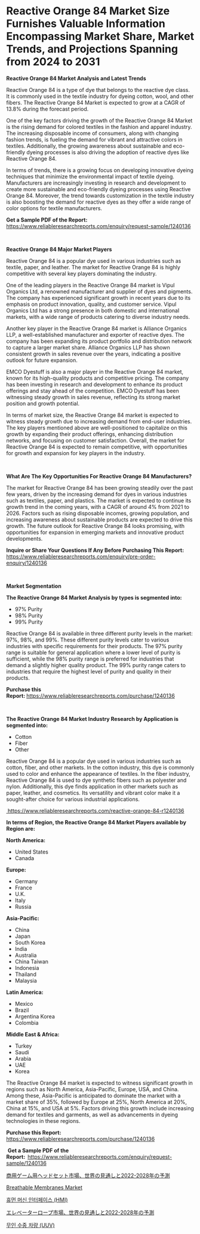 <p><h1>Reactive Orange 84 Market Size Furnishes Valuable Information Encompassing Market Share, Market Trends, and Projections Spanning from 2024 to 2031</h1></p><p><strong>Reactive Orange 84 Market Analysis and Latest Trends</strong></p>
<p><p>Reactive Orange 84 is a type of dye that belongs to the reactive dye class. It is commonly used in the textile industry for dyeing cotton, wool, and other fibers. The Reactive Orange 84 Market is expected to grow at a CAGR of 13.8% during the forecast period. </p><p>One of the key factors driving the growth of the Reactive Orange 84 Market is the rising demand for colored textiles in the fashion and apparel industry. The increasing disposable income of consumers, along with changing fashion trends, is fueling the demand for vibrant and attractive colors in textiles. Additionally, the growing awareness about sustainable and eco-friendly dyeing processes is also driving the adoption of reactive dyes like Reactive Orange 84.</p><p>In terms of trends, there is a growing focus on developing innovative dyeing techniques that minimize the environmental impact of textile dyeing. Manufacturers are increasingly investing in research and development to create more sustainable and eco-friendly dyeing processes using Reactive Orange 84. Moreover, the trend towards customization in the textile industry is also boosting the demand for reactive dyes as they offer a wide range of color options for textile manufacturers.</p></p>
<p><strong>Get a Sample PDF of the Report:&nbsp;</strong> <a href="https://www.reliableresearchreports.com/enquiry/request-sample/1240136">https://www.reliableresearchreports.com/enquiry/request-sample/1240136</a></p>
<p>&nbsp;</p>
<p><strong>Reactive Orange 84 Major Market Players</strong></p>
<p><p>Reactive Orange 84 is a popular dye used in various industries such as textile, paper, and leather. The market for Reactive Orange 84 is highly competitive with several key players dominating the industry. </p><p>One of the leading players in the Reactive Orange 84 market is Vipul Organics Ltd, a renowned manufacturer and supplier of dyes and pigments. The company has experienced significant growth in recent years due to its emphasis on product innovation, quality, and customer service. Vipul Organics Ltd has a strong presence in both domestic and international markets, with a wide range of products catering to diverse industry needs.</p><p>Another key player in the Reactive Orange 84 market is Alliance Organics LLP, a well-established manufacturer and exporter of reactive dyes. The company has been expanding its product portfolio and distribution network to capture a larger market share. Alliance Organics LLP has shown consistent growth in sales revenue over the years, indicating a positive outlook for future expansion.</p><p>EMCO Dyestuff is also a major player in the Reactive Orange 84 market, known for its high-quality products and competitive pricing. The company has been investing in research and development to enhance its product offerings and stay ahead of the competition. EMCO Dyestuff has been witnessing steady growth in sales revenue, reflecting its strong market position and growth potential.</p><p>In terms of market size, the Reactive Orange 84 market is expected to witness steady growth due to increasing demand from end-user industries. The key players mentioned above are well-positioned to capitalize on this growth by expanding their product offerings, enhancing distribution networks, and focusing on customer satisfaction. Overall, the market for Reactive Orange 84 is expected to remain competitive, with opportunities for growth and expansion for key players in the industry.</p></p>
<p>&nbsp;</p>
<p><strong>What Are The Key Opportunities For Reactive Orange 84 Manufacturers?</strong></p>
<p><p>The market for Reactive Orange 84 has been growing steadily over the past few years, driven by the increasing demand for dyes in various industries such as textiles, paper, and plastics. The market is expected to continue its growth trend in the coming years, with a CAGR of around 4% from 2021 to 2026. Factors such as rising disposable incomes, growing population, and increasing awareness about sustainable products are expected to drive this growth. The future outlook for Reactive Orange 84 looks promising, with opportunities for expansion in emerging markets and innovative product developments.</p></p>
<p><strong>Inquire or Share Your Questions If Any Before Purchasing This Report:</strong> <a href="https://www.reliableresearchreports.com/enquiry/pre-order-enquiry/1240136">https://www.reliableresearchreports.com/enquiry/pre-order-enquiry/1240136</a></p>
<p>&nbsp;</p>
<p><strong>Market Segmentation</strong></p>
<p><strong>The Reactive Orange 84 Market Analysis by types is segmented into:</strong></p>
<p><ul><li>97% Purity</li><li>98% Purity</li><li>99% Purity</li></ul></p>
<p><p>Reactive Orange 84 is available in three different purity levels in the market: 97%, 98%, and 99%. These different purity levels cater to various industries with specific requirements for their products. The 97% purity range is suitable for general application where a lower level of purity is sufficient, while the 98% purity range is preferred for industries that demand a slightly higher quality product. The 99% purity range caters to industries that require the highest level of purity and quality in their products.</p></p>
<p><strong>Purchase this Report:&nbsp;</strong><a href="https://www.reliableresearchreports.com/purchase/1240136">https://www.reliableresearchreports.com/purchase/1240136</a></p>
<p>&nbsp;</p>
<p><strong>The Reactive Orange 84 Market Industry Research by Application is segmented into:</strong></p>
<p><ul><li>Cotton</li><li>Fiber</li><li>Other</li></ul></p>
<p><p>Reactive Orange 84 is a popular dye used in various industries such as cotton, fiber, and other markets. In the cotton industry, this dye is commonly used to color and enhance the appearance of textiles. In the fiber industry, Reactive Orange 84 is used to dye synthetic fibers such as polyester and nylon. Additionally, this dye finds application in other markets such as paper, leather, and cosmetics. Its versatility and vibrant color make it a sought-after choice for various industrial applications.</p></p>
<p><a href="https://www.reliableresearchreports.com/reactive-orange-84-r1240136">&nbsp;https://www.reliableresearchreports.com/reactive-orange-84-r1240136</a></p>
<p><strong>In terms of Region, the Reactive Orange 84 Market Players available by Region are:</strong></p>
<p>
    <p> <strong> North America: </strong>
        <ul>
            <li>United States</li>
            <li>Canada</li>
        </ul>
        </p> 
    <p> <strong> Europe: </strong>
        <ul>
            <li>Germany</li>
            <li>France</li>
            <li>U.K.</li>
            <li>Italy</li>
            <li>Russia</li>
        </ul>
        </p> 
    <p> <strong> Asia-Pacific: </strong>
        <ul>
            <li>China</li>
            <li>Japan</li>
            <li>South Korea</li>
            <li>India</li>
            <li>Australia</li>
            <li>China Taiwan</li>
            <li>Indonesia</li>
            <li>Thailand</li>
            <li>Malaysia</li>
        </ul>
        </p> 
    <p> <strong> Latin America: </strong>
        <ul>
            <li>Mexico</li>
            <li>Brazil</li>
            <li>Argentina Korea</li>
            <li>Colombia</li>
        </ul>
        </p> 
    <p> <strong> Middle East & Africa: </strong>
        <ul>
            <li>Turkey</li>
            <li>Saudi</li>
            <li>Arabia</li>
            <li>UAE</li>
            <li>Korea</li>
        </ul>
    </p>
    </p>
<p><p>The Reactive Orange 84 market is expected to witness significant growth in regions such as North America, Asia-Pacific, Europe, USA, and China. Among these, Asia-Pacific is anticipated to dominate the market with a market share of 35%, followed by Europe at 25%, North America at 20%, China at 15%, and USA at 5%. Factors driving this growth include increasing demand for textiles and garments, as well as advancements in dyeing technologies in these regions.</p></p>
<p><strong>Purchase this Report: </strong><a href="https://www.reliableresearchreports.com/purchase/1240136">https://www.reliableresearchreports.com/purchase/1240136</a></p>
<p>&nbsp;<strong>Get a Sample PDF of the Report:&nbsp;&nbsp;</strong><a href="https://www.reliableresearchreports.com/enquiry/request-sample/1240136">https://www.reliableresearchreports.com/enquiry/request-sample/1240136</a></p>
<p><strong></strong></p>
<p><p><a href="https://medium.com/@lilliandach1969/%E3%82%B0%E3%83%AD%E3%83%BC%E3%83%90%E3%83%AB%E3%82%B3%E3%83%9E%E3%83%BC%E3%82%B7%E3%83%A3%E3%83%AB%E3%82%B2%E3%83%BC%E3%83%9F%E3%83%B3%E3%82%B0%E3%83%98%E3%83%83%E3%83%89%E3%82%BB%E3%83%83%E3%83%88%E5%B8%82%E5%A0%B4-%E3%82%B0%E3%83%AD%E3%83%BC%E3%83%90%E3%83%AB%E5%B1%95%E6%9C%9B%E3%81%8A%E3%82%88%E3%81%B32022%E5%B9%B4%E3%81%8B%E3%82%892028%E5%B9%B4%E3%81%AE%E4%BA%88%E6%B8%AC%E5%B8%82%E5%A0%B4%E8%A6%8F%E6%A8%A1-%E3%82%B7%E3%82%A7%E3%82%A2%E5%88%86%E6%9E%90-%E8%A3%BD%E5%93%81%E3%82%BF%E3%82%A4%E3%83%97-%E3%82%A2%E3%83%97%E3%83%AA%E3%82%B1%E3%83%BC%E3%82%B7%E3%83%A7%E3%83%B3-%E5%9C%B0%E5%9F%9F%E5%88%A5-%E4%BA%88%E6%B8%AC-2024%E5%B9%B4-4069473b3d94">商用ゲーム用ヘッドセット市場、世界の見通しと2022-2028年の予測</a></p><p><a href="https://github.com/vimar16th/Market-Research-Report-List-5/blob/main/breathable-membranes-market.md">Breathable Membranes Market</a></p><p><a href="https://medium.com/@leatharoan20231/%EC%9D%B8%EA%B0%84-%EA%B8%B0%EA%B3%84-%EC%9D%B8%ED%84%B0%ED%8E%98%EC%9D%B4%EC%8A%A4-hmi-%EC%8B%9C%EC%9E%A5-%EA%B7%9C%EB%AA%A8-%EC%A0%90%EC%9C%A0%EC%9C%A8-%EB%B0%8F-%ED%8A%B8%EB%A0%8C%EB%93%9C-%EB%B6%84%EC%84%9D-%EB%B3%B4%EA%B3%A0%EC%84%9C-%EC%B5%9C%EC%A2%85-%EC%82%AC%EC%9A%A9%EC%B2%98-%EC%98%A4%ED%86%A0%EB%AA%A8%ED%8B%B0%EB%B8%8C-%ED%97%AC%EC%8A%A4%EC%BC%80%EC%96%B4-%EC%8B%9D%ED%92%88-%EB%B0%8F-%EC%9D%8C%EB%A3%8C-%EC%84%9D%EC%9C%A0-%EB%B0%8F-%EA%B0%80%EC%8A%A4-%ED%8C%A8%ED%82%A4%EC%A7%95-%ED%95%AD%EA%B3%B5%EC%9A%B0%EC%A3%BC-%EB%B0%8F-%EB%B0%A9%EC%9C%84-877d0e0feaa0">휴먼 머신 인터페이스 (HMI)</a></p><p><a href="https://medium.com/@lilliandach1969/%E3%82%B0%E3%83%AD%E3%83%BC%E3%83%90%E3%83%AB%E3%82%A8%E3%83%AC%E3%83%99%E3%83%BC%E3%82%BF%E3%83%BC%E3%83%AD%E3%83%BC%E3%83%97%E5%B8%82%E5%A0%B4-%E3%82%B0%E3%83%AD%E3%83%BC%E3%83%90%E3%83%AB%E5%B1%95%E6%9C%9B%E3%81%A8%E4%BA%88%E6%B8%AC2022%E5%B9%B4-2028%E5%B9%B4%E5%B8%82%E5%A0%B4%E3%82%BB%E3%82%AF%E3%82%BF%E3%83%BC-%E7%A8%AE%E9%A1%9E-%E3%82%A2%E3%83%97%E3%83%AA%E3%82%B1%E3%83%BC%E3%82%B7%E3%83%A7%E3%83%B3-%E5%B8%82%E5%A0%B4%E3%83%97%E3%83%AC%E3%83%BC%E3%83%A4%E3%83%BC%E3%81%AE%E6%88%A6%E7%95%A5-%E5%9C%B0%E5%9F%9F%E6%88%90%E9%95%B7%E3%81%AE%E6%B4%9E%E5%AF%9F-%E3%81%8A%E3%82%88%E3%81%B3%E5%B0%86%E6%9D%A5%E3%81%AE%E4%BA%88%E6%B8%AC-2024%E5%B9%B4-2031%E5%B9%B4-281e033c5101">エレベーターロープ市場、世界の見通しと2022-2028年の予測</a></p><p><a href="https://medium.com/@leatharoan20231/%EB%AC%B4%EC%9D%B8-%EC%88%98%EC%A4%91-%EC%B0%A8%EB%9F%89-uuv-%EC%8B%9C%EC%9E%A5-%EA%B7%9C%EB%AA%A8-%EC%A0%90%EC%9C%A0%EC%9C%A8-%EB%B0%8F-%ED%8A%B8%EB%A0%8C%EB%93%9C-%EB%B6%84%EC%84%9D-%EB%B3%B4%EA%B3%A0%EC%84%9C%EC%9D%98-%EC%A0%9C%ED%92%88-%EC%9B%90%EA%B2%A9-%EC%A1%B0%EC%A2%85-%EC%B0%A8%EB%9F%89-rov-%EC%9E%90%EC%9C%A8-%EC%88%98%EC%A4%91-%EC%B0%A8%EB%9F%89-auv-%EB%B0%8F-%EC%84%B8%EA%B7%B8%EB%A8%BC%ED%8A%B8-%EC%A0%84%EB%A7%9D-2024-2031-52be28bb54fb">무인 수중 차량 (UUV)</a></p></p>